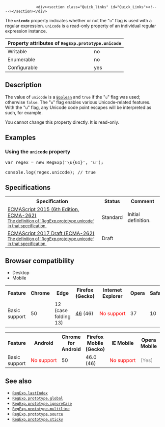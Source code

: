 
                
                  <div><section class="Quick_links" id="Quick_Links"><!-- --></section></div>

<p>The <strong><code>unicode</code></strong> property indicates whether or not the &quot;<code>u</code>&quot; flag is used with a regular expression. <code>unicode</code> is a read-only property of an individual regular expression instance.</p>

<div><table class="standard-table">
  <thead>
    <tr>
      <th class="header" colspan="2">Property attributes of <code>RegExp.prototype.unicode</code></th>
    </tr>
  </thead>
  <tbody>
    <tr>
      <td>Writable</td>
      <td>no</td>
    </tr>
    <tr>
      <td>Enumerable</td>
      <td>no</td>
    </tr>
    <tr>
      <td>Configurable</td>
      <td>yes</td>
    </tr>
  </tbody>
</table></div>

<h2 id="Description">Description</h2>

<p>The value of <code>unicode</code> is a <a href="/en-US/docs/Web/JavaScript/Reference/Global_Objects/Boolean" title="The Boolean object is an object wrapper for a boolean value."><code>Boolean</code></a> and <code>true</code> if the &quot;<code>u</code>&quot; flag was used; otherwise <code>false</code>. The &quot;<code>u</code>&quot; flag enables various Unicode-related features. With the &quot;u&quot; flag, any Unicode code point escapes will be interpreted as such, for example.</p>

<p>You cannot change this property directly. It is read-only.</p>

<h2 id="Examples">Examples</h2>

<h3 id="Using_the_unicode_property">Using the <code>unicode</code> property</h3>

<pre class="brush: js">var regex = new RegExp(&apos;\u{61}&apos;, &apos;u&apos;);

console.log(regex.unicode); // true
</pre>

<h2 id="Specifications">Specifications</h2>

<table class="standard-table">
 <tbody>
  <tr>
   <th scope="col">Specification</th>
   <th scope="col">Status</th>
   <th scope="col">Comment</th>
  </tr>
  <tr>
   <td><a href="http://www.ecma-international.org/ecma-262/6.0/#sec-get-regexp.prototype.unicode" class="external" lang="en" hreflang="en">ECMAScript 2015 (6th Edition, ECMA-262)<br><small lang="en-US">The definition of &apos;RegExp.prototype.unicode&apos; in that specification.</small></a></td>
   <td><span class="spec-Standard">Standard</span></td>
   <td>Initial definition.</td>
  </tr>
  <tr>
   <td><a href="https://tc39.github.io/ecma262/#sec-get-regexp.prototype.unicode" class="external" lang="en" hreflang="en">ECMAScript 2017 Draft (ECMA-262)<br><small lang="en-US">The definition of &apos;RegExp.prototype.unicode&apos; in that specification.</small></a></td>
   <td><span class="spec-Draft">Draft</span></td>
   <td>&#xA0;</td>
  </tr>
 </tbody>
</table>

<h2 id="Browser_compatibility">Browser compatibility</h2>

<div><div class="htab">
    <a name="AutoCompatibilityTable" id="AutoCompatibilityTable"></a>
    <ul>
        <li class="selected"><a>Desktop</a></li>
        <li><a>Mobile</a></li>
    </ul>
</div></div>

<div id="compat-desktop">
<table class="compat-table">
 <tbody>
  <tr>
   <th>Feature</th>
   <th>Chrome</th>
   <th>Edge</th>
   <th>Firefox (Gecko)</th>
   <th>Internet Explorer</th>
   <th>Opera</th>
   <th>Safari</th>
  </tr>
  <tr>
   <td>Basic support</td>
   <td>50</td>
   <td>12 (case folding 13)</td>
   <td><a href="/en-US/Firefox/Releases/46" title="Released on 2016-04-26.">46</a> (46)</td>
   <td><span style="color: #f00;">No&#xA0;support</span></td>
   <td>37</td>
   <td>10</td>
  </tr>
 </tbody>
</table>
</div>

<div id="compat-mobile">
<table class="compat-table">
 <tbody>
  <tr>
   <th>Feature</th>
   <th>Android</th>
   <th>Chrome for Android</th>
   <th>Firefox Mobile (Gecko)</th>
   <th>IE Mobile</th>
   <th>Opera Mobile</th>
   <th>Safari Mobile</th>
  </tr>
  <tr>
   <td>Basic support</td>
   <td><span style="color: #f00;">No&#xA0;support</span></td>
   <td>50</td>
   <td>46.0 (46)</td>
   <td><span style="color: #f00;">No&#xA0;support</span></td>
   <td><span title="Please update this with the earliest version of support." style="color: #888;">(Yes)</span></td>
   <td>10</td>
  </tr>
 </tbody>
</table>
</div>

<h2 id="See_also">See also</h2>

<ul>
 <li><a href="/en-US/docs/Web/JavaScript/Reference/Global_Objects/RegExp/lastIndex" title="The lastIndex is a read/write integer property of regular expression instances that specifies the index at which to start the next match."><code>RegExp.lastIndex</code></a></li>
 <li><a href="/en-US/docs/Web/JavaScript/Reference/Global_Objects/RegExp/global" title="The global property indicates whether or not the &quot;g&quot; flag is used with the regular expression. global is a read-only property of an individual regular expression instance."><code>RegExp.prototype.global</code></a></li>
 <li><a href="/en-US/docs/Web/JavaScript/Reference/Global_Objects/RegExp/ignoreCase" title="The ignoreCase property indicates whether or not the &quot;i&quot; flag is used with the regular expression. ignoreCase is a read-only property of an individual regular expression instance."><code>RegExp.prototype.ignoreCase</code></a></li>
 <li><a href="/en-US/docs/Web/JavaScript/Reference/Global_Objects/RegExp/multiline" title="The multiline property indicates whether or not the &quot;m&quot; flag is used with the regular expression. multiline is a read-only property of an individual regular expression instance."><code>RegExp.prototype.multiline</code></a></li>
 <li><a href="/en-US/docs/Web/JavaScript/Reference/Global_Objects/RegExp/source" title="The source property returns a String containing the source text of the regexp object, and it doesn&apos;t contain the two forward slashes&#xA0;on both sides&#xA0;and&#xA0;any flags."><code>RegExp.prototype.source</code></a></li>
 <li><a href="/en-US/docs/Web/JavaScript/Reference/Global_Objects/RegExp/sticky" title="The sticky property reflects whether or not the search is sticky (searches in strings only from the index indicated by the lastIndex property of this regular expression). sticky is a read-only property of an individual regular expression object."><code>RegExp.prototype.sticky</code></a></li>
</ul>
                
              